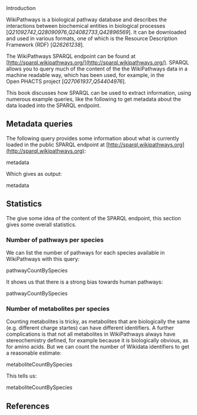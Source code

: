 <section label="intro" level="#">Introduction</section>

WikiPathways is a biological pathway database and describes the interactions between
biochemical entities in biological processes [<cite>Q21092742</cite>,<cite>Q28090976</cite>,<cite>Q24082733</cite>,<cite>Q42896569</cite>].
It can be downloaded and used in various formats, one of which is the Resource
Description Framework (RDF) [<cite>Q26261238</cite>].

The WikiPathways SPARQL <topic>endpoint</topic> can be found at [http://sparql.wikipathways.org/](http://sparql.wikipathways.org/).
SPARQL allows you to query much of the content of the the WikiPathways data in
a machine readable way, which has been used, for example, in the Open&nbsp;PHACTS project
[<cite>Q27061937</cite>,<cite>Q54404976</cite>].

This book discusses how SPARQL can be used to extract information, using numerous example
queries, like the following to get metadata about the data loaded into the SPARQL endpoint.

## Metadata queries

The following query provides some information about what is currently loaded
in the public SPARQL endpoint at [http://sparql.wikipathways.org](http://sparql.wikipathways.org):

<sparql>metadata</sparql>

Which gives as output:

<out>metadata</out>

## Statistics

The give some idea of the content of the SPARQL endpoint, this section gives some overall
statistics.

### Number of pathways per species

We can list the number of pathways for each species available in WikiPathways
with this query:

<sparql>pathwayCountBySpecies</sparql>

It shows us that there is a strong bias towards human pathways:

<out>pathwayCountBySpecies</out>


### Number of metabolites per species

Counting metabolites is tricky, as metabolites that are biologically the same (e.g. different
charge startes) can have different identifiers. A further complications is that not all metabolites
in WikiPathways always have stereochemistry defined, for example because it is biologically
obvious, as for amino acids. But we can count the number of Wikidata identifiers
to get a reasonable estimate:

<sparql>metaboliteCountBySpecies</sparql>

This tells us:

<out>metaboliteCountBySpecies</out>


## References

<references/>

